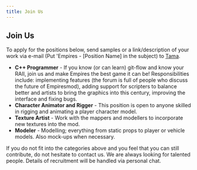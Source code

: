 ```yaml
---
title: Join Us
---
```


## Join Us

To apply for the positions below, send samples or a link/description of your work via e-mail (Put 'Empires - [Position Name] in the subject) to [Tama](mailto:t.mcglinn@gmail.com?subject=Inquiry%20regarding%20Open%20Position%20in%20Empires).

* **C++ Programmer** - If you know (or can learn) git-flow and know your RAII, join us and make Empires the best game it can be! Responsibilities include: implementing features (the forum is full of people who discuss the future of Empiresmod), adding support for scripters to balance better and artists to bring the graphics into this century, improving the interface and fixing bugs.
* **Character Animator and Rigger** - This position is open to anyone skilled in rigging and animating a player character model.
* **Texture Artist** - Work with the mappers and modellers to incorporate new textures into the mod.
* **Modeler** - Modelling; everything from static props to player or vehicle models. Also mock-ups when necessary.

If you do not fit into the categories above and you feel that you can still contribute, do not hesitate to contact us. 
We are always looking for talented people. 
Details of recruitment will be handled via personal chat.